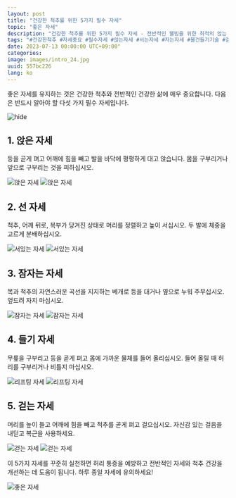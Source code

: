 ```yaml
---
layout: post
title: "건강한 척추를 위한 5가지 필수 자세"
topic: "좋은 자세"
description: "건강한 척추를 위한 5가지 필수 자세 - 전반적인 웰빙을 위한 최적의 앉는 자세, 서는 자세, 자는 자세, 물건 들기 자세 및 걷기 자세."
tags: "#건강한척추 #자세중요 #필수자세 #앉는자세 #서는자세 #자는자세 #물건들기기술 #걷기자세 #등건강"
date: 2023-07-13 00:00:00 UTC+09:00"
categories: 
image: images/intro_24.jpg
uuid: 557bc226
lang: ko
---
```


좋은 자세를 유지하는 것은 건강한 척추와 전반적인 건강한 삶에 매우 중요합니다. 다음은 반드시 알아야 할 다섯 가지 필수 자세입니다.

![hide](images/intro_24.jpg)


## 1. 앉은 자세
등을 곧게 펴고 어깨에 힘을 빼고 발을 바닥에 평평하게 대고 앉습니다. 몸을 구부리거나 앞으로 구부리는 것을 피하십시오.

![앉은 자세](images/main1_18.jpg)
![앉은 자세](images/main1_17.jpg)


## 2. 선 자세
척추, 어깨 뒤로, 복부가 당겨진 상태로 머리를 정렬하고 높이 서십시오. 두 발에 체중을 고르게 분배하십시오.

![서있는 자세](images/main2_18.jpg)
![서있는 자세](images/main2_17.jpg)


## 3. 잠자는 자세
목과 척추의 자연스러운 곡선을 지지하는 베개로 등을 대거나 옆으로 누워 주무십시오. 엎드려 자지 마십시오.

![잠자는 자세](images/main3_22.jpg)
![잠자는 자세](images/main3_21.jpg)


## 4. 들기 자세
무릎을 구부리고 등을 곧게 펴고 몸에 가까운 물체를 들어 올리십시오. 들어 올릴 때 허리를 구부리거나 비틀지 마십시오.

![리프팅 자세](images/main4_7.jpg)
![리프팅 자세](images/main4_6.png)


## 5. 걷는 자세
머리를 높이 들고 어깨에 힘을 빼고 척추를 곧게 펴고 걸으십시오. 자신감 있는 걸음을 내딛고 복근을 사용하세요.

![걷는 자세](images/main5_8.jpg)
![걷는 자세](images/main5_7.png)




이 5가지 자세를 꾸준히 실천하면 허리 통증을 예방하고 전반적인 자세와 척추 건강을 개선하는 데 도움이 됩니다. 하루 종일 자세에 유의하세요!

![좋은 자세](images/intro_23.jpg)
